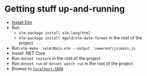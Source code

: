 # Getting stuff up-and-running
- [Install Elm](https://guide.elm-lang.org/install.html)
- Run
  - `elm-package install elm-lang/html`
  - `elm-package install mgold/elm-date-format`
  in the root of the project
- Run `elm-make .\elm\Main.elm --output .\wwwroot\js\main.js`
- Install .NET Core
- Run `dotnet restore` in the root of the project
- Run `dotnet run` or `dotnet watch run` in the root of the project
- Browse to [`localhost:5000`](http://localhost:5000)